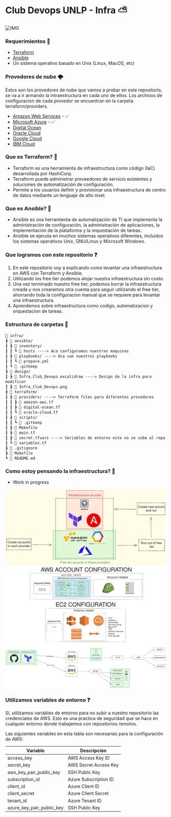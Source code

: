 # Club Devops UNLP - Infra ⛅

![IMG](https://clubdevops.ar/logo-resize.jpeg)

### Requerimientos 🧰 

- [Terraform](https://www.terraform.io/downloads.html)
- [Ansible](https://docs.ansible.com/ansible/latest/installation_guide/intro_installation.html)
- Un sistema operativo basado en Unix (Linux, MacOS, etc)

### Provedores de nube 🌩

Estos son los provedores de nube que vamos a probar en este repositorio, se va a ir armando la intraestructura en cada uno de ellos. Los archivos de configuracion de cada provedor se encuentran en la carpeta terraform/providers.

- [Amazon Web Services](https://aws.amazon.com/es/) - ✅
- [Microsoft Azure](https://azure.microsoft.com/es-es/) - ✅
- [Digital Ocean](https://www.digitalocean.com/)
- [Oracle Cloud](https://www.oracle.com/cloud/)
- [Google Cloud](https://cloud.google.com/)
- [IBM Cloud](https://www.ibm.com/cloud)

### Que es Terraform? 💜

- Terraform es una herramienta de infraestructura como código (IaC) desarrollada por HashiCorp.
- Terraform puede administrar proveedores de servicio existentes y soluciones de automatización de configuración.
- Permite a los usuarios definir y provisionar una infraestructura de centro de datos mediante un lenguaje de alto nivel.

### Que es Ansible? 🍎

- Ansible es una herramienta de automatización de TI que implementa la administración de configuración, la administración de aplicaciones, la implementación de la plataforma y la orquestación de tareas.
- Ansible se ejecuta en muchos sistemas operativos diferentes, incluidos los sistemas operativos Unix, GNU/Linux y Microsoft Windows.

### Que logramos con este repositorio ❓

1. En este repositorio voy a explicando como levantar una infraestructura en AWS con Terraform y Ansible.
2. Utilizando los free tier podemos alojar nuestra infraestructura sin costo.
3. Una vez terminado nuestro free tier, podemos borrar la infraestructura creada y nos crearemos otra cuenta para seguir utilizando el free tier, ahorrando toda la configuracion manual que se requiere para levantar una infraestructura.
4. Aprendemos sobre infraestructura como codigo, automatizacion y orquestacion de tareas.

### Estructura de carpetas 📁

```
🌳 infra/
┣ 📁 ansible/
┃ ┣ 📁 inventory/
┃ ┃ ┗ 📄 hosts ----> Aca configuramos nuestras maquinas
┃ ┣ 📁 playbooks/ ----> Aca van nuestros playbooks
┃ ┃ ┗ 📄 prepare.yml
┃ ┗ 📄 .gitkeep
┣ 📁 design/
┃ ┣ 📄 Infra_Club_Devops.excalidraw ----> Design de la infra para modificar
┃ ┣ 📄 Infra_Club_Devops.png
┣ 📁 terraform/
┃ ┣ 📁 providers/ ----> Terraform files para diferentes provedores
┃ ┃ ┣ 📄 amazon-aws.tf
┃ ┃ ┣ 📄 digital-ocean.tf
┃ ┃ ┗ 📄 oracle-cloud.tf
┃ ┣ 📁 scripts/
┃ ┃ ┗ 📄 .gitkeep
┃ ┣ 📄 Makefile
┃ ┣ 📄 main.tf
┃ ┣ 📄 secret.tfvars ----> Variables de entorno esto no se sube al repo
┃ ┗ 📄 variables.tf
┣ 📄 .gitignore
┣ 📄 Makefile
┗ 📄 README.md
```

### Como estoy pensando la infraestructura? 🤔

- Work in progress

![IMG](./design/Infra_Idea_V0.1.png)
![IMG](./design/Infra_Club_Devops_V0.2.png)

### Utilizamos variables de entorno ❓

Si, utilizamos variables de entorno para no subir a nuestro repositorio las credenciales de AWS. Esto es una practica de seguridad que se hace en cualquier entorno donde trabajemos con repositorios remotos.

Las siguientes variables en esta tabla son necesarias para la configuración de AWS:

| Variable | Descripción |
| --- | --- |
| access_key | AWS Access Key ID |
| secret_key | AWS Secret Access Key |
| aws_key_pair_public_key | SSH Public Key |
| subscription_id | Azure Subscription ID |
| client_id | Azure Client ID |
| client_secret | Azure Client Secret |
| tenant_id | Azure Tenant ID |
| azure_key_pair_public_key | SSH Public Key |

